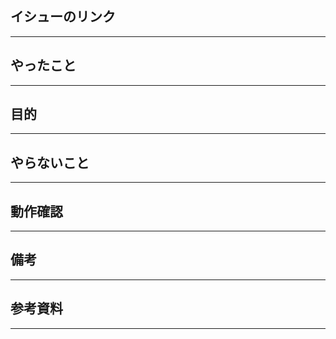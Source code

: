 ## イシューのリンク

---

## やったこと

---

## 目的

---

## やらないこと

---

## 動作確認

---

## 備考

---

## 参考資料

---
